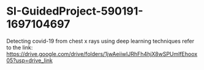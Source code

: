# SI-GuidedProject-590191-1697104697
Detecting covid-19 from chest x rays using deep learning techniques
refer to the link:
https://drive.google.com/drive/folders/1jwAeiiwIJRhFh4hjX8wSPUmlfEhoox05?usp=drive_link

